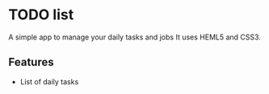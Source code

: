 # TODO list
A simple app to manage your daily tasks and jobs
It uses HEML5 and CSS3.
## Features
* List of daily tasks
